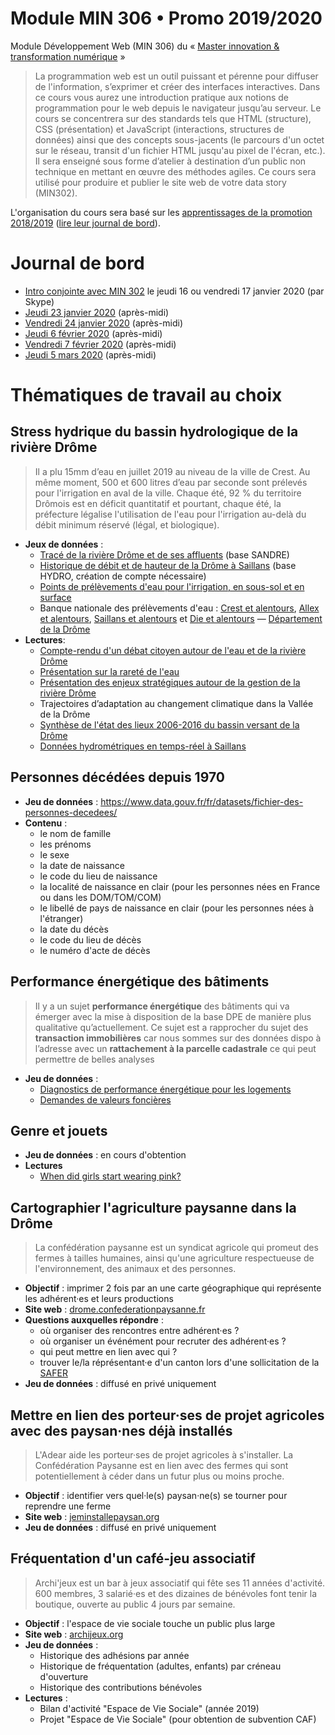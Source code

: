 # Module MIN 306 • Promo 2019/2020

Module Développement Web (MIN 306) du « [Master innovation &amp; transformation numérique](https://www.sciencespo.fr/ecole-management-innovation/fr/formations/innovation-transformation-numerique.html) »

> La programmation web est un outil puissant et pérenne pour diffuser de l'information, s’exprimer et créer des interfaces interactives.
> Dans ce cours vous aurez une introduction pratique aux notions de programmation pour le web depuis le navigateur jusqu’au serveur.
> Le cours se concentrera sur des standards tels que HTML (structure), CSS (présentation) et JavaScript (interactions, structures de données) ainsi que des concepts sous-jacents (le parcours d'un octet sur le réseau, transit d'un fichier HTML jusqu'au pixel de l'écran, etc.).
> Il sera enseigné sous forme d’atelier à destination d’un public non technique en mettant en œuvre des méthodes agiles.
> Ce cours sera utilisé pour produire et publier le site web de votre data story (MIN302).

L'organisation du cours sera basé sur les [apprentissages de la promotion 2018/2019](https://github.com/oncletom/m2-min-2018) ([lire leur journal de bord](https://github.com/oncletom/m2-min-2018/blob/master/JOURNAL.md#jeudi-29-novembre)).

# Journal de bord

- [Intro conjointe avec MIN 302](JOURNAL.md#introduction) le jeudi 16 ou vendredi 17 janvier 2020 (par Skype)
- [Jeudi 23 janvier 2020](JOURNAL.md#jeudi-23-janvier-2020) (après-midi)
- [Vendredi 24 janvier 2020](JOURNAL.md#vendredi-24-janvier-2020) (après-midi)
- [Jeudi 6 février 2020](JOURNAL.md#jeudi-6-février-2020) (après-midi)
- [Vendredi 7 février 2020](JOURNAL.md#vendredi-7-février-2020) (après-midi)
- [Jeudi 5 mars 2020](JOURNAL.md#jeudi-5-mars-2020) (après-midi)

# Thématiques de travail au choix

## Stress hydrique du bassin hydrologique de la rivière Drôme

> Il a plu 15mm d’eau en juillet 2019 au niveau de la ville de Crest. Au même moment, 500 et 600 litres d’eau par seconde sont prélevés pour l'irrigation en aval de la ville. Chaque été, 92 % du territoire Drômois est en déficit quantitatif et pourtant, chaque été, la préfecture légalise l'utilisation de l'eau pour l'irrigation au-delà du débit minimum réservé (légal, et biologique).

- **Jeux de données** :
  - [Tracé de la rivière Drôme et de ses affluents](http://www.sandre.eaufrance.fr/geo/CoursEau/V42-0400) (base SANDRE)
  - [Historique de débit et de hauteur de la Drôme à Saillans](http://www.hydro.eaufrance.fr/selection.php?station[]=V4264010&btnValider=Exporter&categorie=rechercher) (base HYDRO, création de compte nécessaire)
  - [Points de prélèvements d'eau pour l'irrigation, en sous-sol et en surface](http://atom.geo-ide.developpement-durable.gouv.fr/atomArchive/GetResource?id=a8523472-743a-4c25-b5a8-38aec4a70ba9&dataType=dataset)
  - Banque nationale des prélèvements d'eau : [Crest et alentours](https://bnpe.eaufrance.fr/acces-donnees/codeCommune/26108/annee/2017/etCommunesAdjacentes), [Allex et alentours](https://bnpe.eaufrance.fr/acces-donnees/codeCommune/26006/annee/2017/etCommunesAdjacentes), [Saillans et alentours](https://bnpe.eaufrance.fr/acces-donnees/codeCommune/26289/annee/2017/etCommunesAdjacentes) et [Die et alentours](https://bnpe.eaufrance.fr/acces-donnees/codeCommune/26113/annee/2017/etCommunesAdjacentes) — [Département de la Drôme](https://bnpe.eaufrance.fr/acces-donnees/codeDepartement/26/annee/2017)
- **Lectures**:
  - [Compte-rendu d'un débat citoyen autour de l'eau et de la rivière Drôme](https://hackmd.io/HkVUO7TTS)
  - [Présentation sur la rareté de l'eau](http://www.riviere-drome.fr/upload/extranet/documents/Patrice%20Garin_SMRD_octobre19.pdf)
  - [Présentation des enjeux stratégiques autour de la gestion de la rivière Drôme](http://www.riviere-drome.fr/upload/extranet/documents/Presentation_publique_20191002.pdf)
  - Trajectoires d’adaptation au changement climatique dans la Vallée de la Drôme
  - [Synthèse de l'état des lieux 2006-2016 du bassin versant de la Drôme](http://www.riviere-drome.fr/upload/extranet/documents/SYNTHESE_EL2018.pdf)
  - [Données hydrométriques en temps-réel à Saillans](http://www.rdbrmc.com/hydroreel2/station.php?codestation=32)


## Personnes décédées depuis 1970

- **Jeu de données** : https://www.data.gouv.fr/fr/datasets/fichier-des-personnes-decedees/
- **Contenu** :
  - le nom de famille
  - les prénoms
  - le sexe
  - la date de naissance
  - le code du lieu de naissance
  - la localité de naissance en clair (pour les personnes nées en France ou dans les DOM/TOM/COM)
  - le libellé de pays de naissance en clair (pour les personnes nées à l'étranger)
  - la date du décès
  - le code du lieu de décès
  - le numéro d'acte de décès
  
## Performance énergétique des bâtiments
  
> Il y a un sujet **performance énergétique** des bâtiments qui va émerger avec la mise à disposition de la base DPE de manière plus qualitative qu’actuellement. Ce sujet est a rapprocher du sujet des **transaction immobilières** car nous sommes sur des données dispo à l’adresse avec un **rattachement à la parcelle cadastrale** ce qui peut permettre de belles analyses
  
- **Jeu de données** :
  - [Diagnostics de performance énergétique pour les logements](https://www.data.gouv.fr/fr/datasets/diagnostics-de-performance-energetique-pour-les-logements/)
  - [Demandes de valeurs foncières](https://www.data.gouv.fr/en/datasets/demandes-de-valeurs-foncieres/)
  
## Genre et jouets

- **Jeu de données** : en cours d'obtention
- **Lectures**
  - [When did girls start wearing pink?](https://www.smithsonianmag.com/arts-culture/when-did-girls-start-wearing-pink-1370097/)

## Cartographier l'agriculture paysanne dans la Drôme

> La confédération paysanne est un syndicat agricole qui promeut des fermes à tailles humaines, ainsi qu'une agriculture respectueuse de l'environnement, des animaux et des personnes. 

- **Objectif** : imprimer 2 fois par an une carte géographique qui représente les adhérent·es et leurs productions
- **Site web** : [drome.confederationpaysanne.fr](http://drome.confederationpaysanne.fr)
- **Questions auxquelles répondre** :
  - où organiser des rencontres entre adhérent·es ?
  - où organiser un événément pour recruter des adhérent·es ?
  - qui peut mettre en lien avec qui ?
  - trouver le/la réprésentant·e d'un canton lors d'une sollicitation de la [SAFER](https://www.safer.fr)
- **Jeu de données** : diffusé en privé uniquement

## Mettre en lien des porteur·ses de projet agricoles avec des paysan·nes déjà installés

> L'Adear aide les porteur·ses de projet agricoles à s'installer. La Confédération Paysanne est en lien avec des fermes qui sont potentiellement à céder dans un futur plus ou moins proche.

- **Objectif** : identifier vers quel·le(s) paysan·ne(s) se tourner pour reprendre une ferme
- **Site web** : [jeminstallepaysan.org](https://www.jeminstallepaysan.org/drome)
- **Jeu de données** : diffusé en privé uniquement


## Fréquentation d'un café-jeu associatif

> Archi'jeux est un bar à jeux associatif qui fête ses 11 années d'activité. 600 membres, 3 salarié·es et des dizaines de bénévoles font tenir la boutique, ouverte au public 4 jours par semaine.

- **Objectif** : l'espace de vie sociale touche un public plus large
- **Site web** : [archijeux.org](https://archijeux.org)
- **Jeu de données** :
  - Historique des adhésions par année
  - Historique de fréquentation (adultes, enfants) par créneau d'ouverture
  - Historique des contributions bénévoles
- **Lectures** :
  - Bilan d'activité "Espace de Vie Sociale" (année 2019)
  - Projet "Espace de Vie Sociale" (pour obtention de subvention CAF) 

